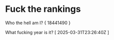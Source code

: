 # Fuck the rankings

Who the hell am I?
{ 18441490 }

What fucking year is it?
[ 2025-03-31T23:26:40Z ]
